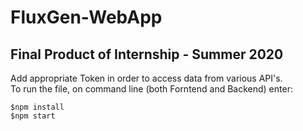 # FluxGen-WebApp
## Final Product of Internship - Summer 2020

Add appropriate Token in order to access data from various API's.<br/>
To run the file, on command line (both Forntend and Backend) enter:
```
$npm install
$npm start
```
